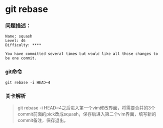 # git rebase

### 问题描述：

```text
Name: squash
Level: 46
Difficulty: ****

You have committed several times but would like all those changes to be one commit.
```

### git命令

```shell
git rebase -i HEAD~4
```

### 关卡解析

> git rebase -i HEAD~4之后进入第一个vim修改界面，将需要合并的3个commit前面的pick改成squash，保存后进入第二个vim界面，填写新的commit备注，保存退出。